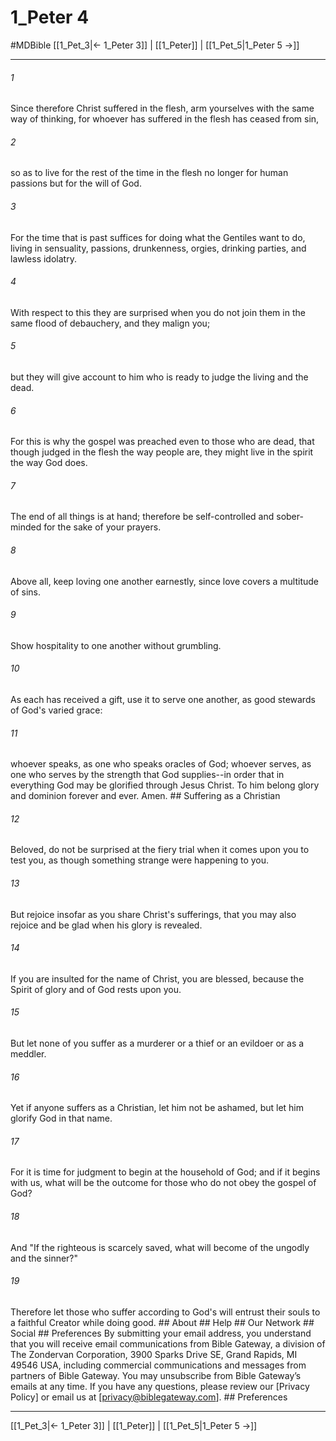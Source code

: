 # 1_Peter 4
#MDBible
[[1_Pet_3|← 1_Peter 3]] | [[1_Peter]] | [[1_Pet_5|1_Peter 5 →]]

***


###### 1 
Since therefore Christ suffered in the flesh, arm yourselves with the same way of thinking, for whoever has suffered in the flesh has ceased from sin, 

###### 2 
so as to live for the rest of the time in the flesh no longer for human passions but for the will of God. 

###### 3 
For the time that is past suffices for doing what the Gentiles want to do, living in sensuality, passions, drunkenness, orgies, drinking parties, and lawless idolatry. 

###### 4 
With respect to this they are surprised when you do not join them in the same flood of debauchery, and they malign you; 

###### 5 
but they will give account to him who is ready to judge the living and the dead. 

###### 6 
For this is why the gospel was preached even to those who are dead, that though judged in the flesh the way people are, they might live in the spirit the way God does. 

###### 7 
The end of all things is at hand; therefore be self-controlled and sober-minded for the sake of your prayers. 

###### 8 
Above all, keep loving one another earnestly, since love covers a multitude of sins. 

###### 9 
Show hospitality to one another without grumbling. 

###### 10 
As each has received a gift, use it to serve one another, as good stewards of God's varied grace: 

###### 11 
whoever speaks, as one who speaks oracles of God; whoever serves, as one who serves by the strength that God supplies--in order that in everything God may be glorified through Jesus Christ. To him belong glory and dominion forever and ever. Amen. ## Suffering as a Christian 

###### 12 
Beloved, do not be surprised at the fiery trial when it comes upon you to test you, as though something strange were happening to you. 

###### 13 
But rejoice insofar as you share Christ's sufferings, that you may also rejoice and be glad when his glory is revealed. 

###### 14 
If you are insulted for the name of Christ, you are blessed, because the Spirit of glory and of God rests upon you. 

###### 15 
But let none of you suffer as a murderer or a thief or an evildoer or as a meddler. 

###### 16 
Yet if anyone suffers as a Christian, let him not be ashamed, but let him glorify God in that name. 

###### 17 
For it is time for judgment to begin at the household of God; and if it begins with us, what will be the outcome for those who do not obey the gospel of God? 

###### 18 
And "If the righteous is scarcely saved, what will become of the ungodly and the sinner?" 

###### 19 
Therefore let those who suffer according to God's will entrust their souls to a faithful Creator while doing good. ## About ## Help ## Our Network ## Social ## Preferences By submitting your email address, you understand that you will receive email communications from Bible Gateway, a division of The Zondervan Corporation, 3900 Sparks Drive SE, Grand Rapids, MI 49546 USA, including commercial communications and messages from partners of Bible Gateway. You may unsubscribe from Bible Gateway&rsquo;s emails at any time. If you have any questions, please review our [Privacy Policy] or email us at [privacy@biblegateway.com]. ## Preferences

***

[[1_Pet_3|← 1_Peter 3]] | [[1_Peter]] | [[1_Pet_5|1_Peter 5 →]]
